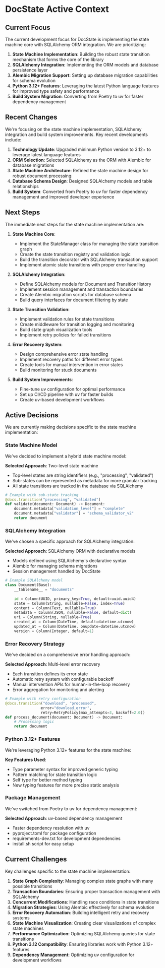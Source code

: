 # DocState Active Context

## Current Focus

The current development focus for DocState is implementing the state machine core with SQLAlchemy ORM integration. We are prioritizing:

1. **State Machine Implementation**: Building the robust state transition mechanism that forms the core of the library
2. **SQLAlchemy Integration**: Implementing the ORM models and database persistence layer
3. **Alembic Migration Support**: Setting up database migration capabilities for schema evolution
4. **Python 3.12+ Features**: Leveraging the latest Python language features for improved type safety and performance
5. **Build System Migration**: Converting from Poetry to uv for faster dependency management

## Recent Changes

We're focusing on the state machine implementation, SQLAlchemy integration and build system improvements. Key recent developments include:

1. **Technology Update**: Upgraded minimum Python version to 3.12+ to leverage latest language features
2. **ORM Selection**: Selected SQLAlchemy as the ORM with Alembic for database migrations
3. **State Machine Architecture**: Refined the state machine design for robust document processing
4. **Database Schema Design**: Designed SQLAlchemy models and table relationships
5. **Build System**: Converted from Poetry to uv for faster dependency management and improved developer experience

## Next Steps

The immediate next steps for the state machine implementation are:

1. **State Machine Core**:
   - Implement the StateManager class for managing the state transition graph
   - Create the state transition registry and validation logic
   - Build the transition decorator with SQLAlchemy transaction support
   - Implement atomic state transitions with proper error handling

2. **SQLAlchemy Integration**:
   - Define SQLAlchemy models for Document and TransitionHistory
   - Implement session management and transaction boundaries
   - Create Alembic migration scripts for database schema
   - Build query interfaces for document filtering by state

3. **State Transition Validation**:
   - Implement validation rules for state transitions
   - Create middleware for transition logging and monitoring
   - Build state graph visualization tools
   - Implement retry policies for failed transitions

4. **Error Recovery System**:
   - Design comprehensive error state handling
   - Implement recovery paths for different error types
   - Create tools for manual intervention in error states
   - Build monitoring for stuck documents

5. **Build System Improvements**:
   - Fine-tune uv configuration for optimal performance
   - Set up CI/CD pipeline with uv for faster builds
   - Create uv-based development workflows

## Active Decisions

We are currently making decisions specific to the state machine implementation:

### State Machine Model

We've decided to implement a hybrid state machine model:

**Selected Approach**: Two-level state machine
- Top-level states are string identifiers (e.g., "processing", "validated")
- Sub-states can be represented as metadata for more granular tracking
- All state transitions are tracked in the database via SQLAlchemy

```python
# Example with sub-state tracking
@docs.transition("processing", "validated")
def validate(document: Document) -> Document:
    document.metadata["validation_level"] = "complete"
    document.metadata["validator"] = "schema_validator_v2"
    return document
```

### SQLAlchemy Integration

We've chosen a specific approach for SQLAlchemy integration:

**Selected Approach**: SQLAlchemy ORM with declarative models
- Models defined using SQLAlchemy's declarative syntax
- Alembic for managing schema migrations
- Session management handled by DocState

```python
# Example SQLAlchemy model
class Document(Base):
    __tablename__ = "documents"
    
    id = Column(UUID, primary_key=True, default=uuid.uuid4)
    state = Column(String, nullable=False, index=True)
    content = Column(Text, nullable=True)
    metadata = Column(JSON, nullable=False, default=dict)
    uri = Column(String, nullable=True)
    created_at = Column(DateTime, default=datetime.utcnow)
    updated_at = Column(DateTime, onupdate=datetime.utcnow)
    version = Column(Integer, default=1)
```

### Error Recovery Strategy

We've decided on a comprehensive error handling approach:

**Selected Approach**: Multi-level error recovery
- Each transition defines its error state
- Automatic retry system with configurable backoff
- Manual intervention APIs for human-in-the-loop recovery
- Error aggregation for monitoring and alerting

```python
# Example with retry configuration
@docs.transition("download", "processed", 
                error="download_error",
                retry=RetryPolicy(max_attempts=3, backoff=2.0))
def process_document(document: Document) -> Document:
    # Processing logic
    return document
```

### Python 3.12+ Features

We're leveraging Python 3.12+ features for the state machine:

**Key Features Used**:
- Type parameter syntax for improved generic typing
- Pattern matching for state transition logic
- Self type for better method typing
- New typing features for more precise static analysis

### Package Management

We've switched from Poetry to uv for dependency management:

**Selected Approach**: uv-based dependency management
- Faster dependency resolution with uv
- pyproject.toml for package configuration
- requirements-dev.txt for development dependencies
- install.sh script for easy setup

## Current Challenges

Key challenges specific to the state machine implementation:

1. **State Graph Complexity**: Managing complex state graphs with many possible transitions
2. **Transaction Boundaries**: Ensuring proper transaction management with SQLAlchemy
3. **Concurrent Modifications**: Handling race conditions in state transitions
4. **Migration Strategies**: Using Alembic effectively for schema evolution
5. **Error Recovery Automation**: Building intelligent retry and recovery systems
6. **State Machine Visualization**: Creating clear visualizations of complex state machines
7. **Performance Optimization**: Optimizing SQLAlchemy queries for state transitions
8. **Python 3.12 Compatibility**: Ensuring libraries work with Python 3.12+ features
9. **Dependency Management**: Optimizing uv configuration for development workflows
